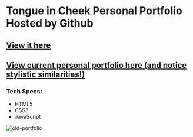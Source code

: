 # Tongue in Cheek Personal Portfolio Hosted by Github
## <a href="https://theoccasionalist.github.io/">View it here</a>
## <a href="http://www.theoccasionalist.net">View current personal portfolio here (and notice stylistic similarities!)</a>
### Tech Specs:
<ul>
<li> HTML5 </li>
<li> CSS3 </li>
<li> JavaScript </li>
 </ul> 

![old-portfolio](https://user-images.githubusercontent.com/28411165/38469861-614ce168-3b29-11e8-9896-cddfbac7b288.jpg)
